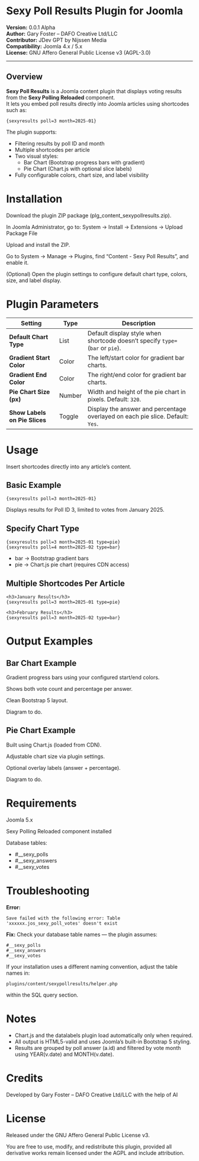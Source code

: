 # Sexy Poll Results Plugin for Joomla

**Version:** 0.0.1 Alpha  
**Author:** Gary Foster – DAFO Creative Ltd/LLC  
**Contributor:** JDev GPT by Nijssen Media  
**Compatibility:** Joomla 4.x / 5.x  
**License:** GNU Affero General Public License v3 (AGPL-3.0)  

---

## Overview

**Sexy Poll Results** is a Joomla content plugin that displays voting results from the **Sexy Polling Reloaded** component.  
It lets you embed poll results directly into Joomla articles using shortcodes such as:

```text
{sexyresults poll=3 month=2025-01}
```

The plugin supports:

- Filtering results by poll ID and month
- Multiple shortcodes per article
- Two visual styles:
	- Bar Chart (Bootstrap progress bars with gradient)
	- Pie Chart (Chart.js with optional slice labels)
- Fully configurable colors, chart size, and label visibility

# Installation

Download the plugin ZIP package (plg_content_sexypollresults.zip).

In Joomla Administrator, go to:
System → Install → Extensions → Upload Package File

Upload and install the ZIP.

Go to System → Manage → Plugins, find
“Content - Sexy Poll Results”, and enable it.

(Optional) Open the plugin settings to configure default chart type, colors, size, and label display.

# Plugin Parameters

| Setting                       | Type   | Description                                                                    |
| ----------------------------- | ------ | ------------------------------------------------------------------------------ |
| **Default Chart Type**        | List   | Default display style when shortcode doesn’t specify `type=` (`bar` or `pie`). |
| **Gradient Start Color**      | Color  | The left/start color for gradient bar charts.                                  |
| **Gradient End Color**        | Color  | The right/end color for gradient bar charts.                                   |
| **Pie Chart Size (px)**       | Number | Width and height of the pie chart in pixels. Default: `320`.                   |
| **Show Labels on Pie Slices** | Toggle | Display the answer and percentage overlayed on each pie slice. Default: `Yes`. |

# Usage

Insert shortcodes directly into any article’s content.

## Basic Example

```text
{sexyresults poll=3 month=2025-01}
```

Displays results for Poll ID 3, limited to votes from January 2025.

## Specify Chart Type

```text
{sexyresults poll=3 month=2025-01 type=pie}
{sexyresults poll=4 month=2025-02 type=bar}
```

* bar → Bootstrap gradient bars
* pie → Chart.js pie chart (requires CDN access)

## Multiple Shortcodes Per Article

```text
<h3>January Results</h3>
{sexyresults poll=3 month=2025-01 type=pie}

<h3>February Results</h3>
{sexyresults poll=3 month=2025-02 type=bar}
```

# Output Examples
## Bar Chart Example

Gradient progress bars using your configured start/end colors.

Shows both vote count and percentage per answer.

Clean Bootstrap 5 layout.

Diagram to do.

## Pie Chart Example

Built using Chart.js (loaded from CDN).

Adjustable chart size via plugin settings.

Optional overlay labels (answer + percentage).

Diagram to do.

# Requirements

Joomla 5.x

Sexy Polling Reloaded component installed

Database tables:

* #__sexy_polls
* #__sexy_answers
* #__sexy_votes

# Troubleshooting

**Error:**

```text
Save failed with the following error: Table 'xxxxxx.jos_sexy_poll_votes' doesn't exist

```
**Fix:** Check your database table names — the plugin assumes:

```text
#__sexy_polls
#__sexy_answers
#__sexy_votes
```

If your installation uses a different naming convention, adjust the table names in:


```text
plugins/content/sexypollresults/helper.php

```
within the SQL query section.

# Notes

* Chart.js and the datalabels plugin load automatically only when required.
* All output is HTML5-valid and uses Joomla’s built-in Bootstrap 5 styling.
* Results are grouped by poll answer (a.id) and filtered by vote month using YEAR(v.date) and MONTH(v.date).

# Credits

Developed by Gary Foster – DAFO Creative Ltd/LLC with the help of AI

# License

Released under the GNU Affero General Public License v3.

You are free to use, modify, and redistribute this plugin, provided all derivative works remain licensed under the AGPL and include attribution.
